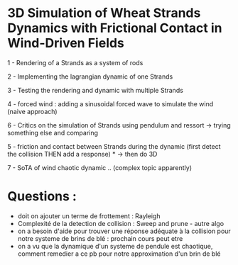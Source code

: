 # 3D Simulation of Wheat Strands Dynamics with Frictional Contact in Wind-Driven Fields

1 - Rendering of a Strands as a system of rods

2 - Implementing the lagrangian dynamic of one Strands

3 - Testing the rendering and dynamic with multiple Strands

4 - forced wind : adding a sinusoidal forced wave to simulate the wind (naive approach)

6 - Critics on the simulation of Strands using pendulum and ressort -> trying something else and comparing

5 - friction and contact between Strands during the dynamic (first detect the collision THEN add a response) * -> then do 3D

7 - SoTA of wind chaotic dynamic .. (complex topic apparently)


# Questions : 
- doit on ajouter un terme de frottement : Rayleigh
- Complexité de la detection de collision : Sweep and prune - autre algo 
- on a besoin d'aide pour trouver une réponse adéquate à la collision pour notre systeme de brins de blé : prochain cours peut etre
- on a vu que la dynamique d'un systeme de pendule est chaotique, comment remedier a ce pb pour notre approximation d'un brin de blé 